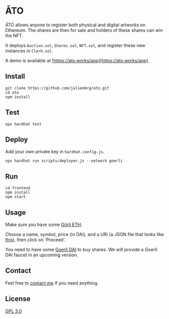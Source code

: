 # ĀTO

ĀTO allows anyone to register both physical and digital artworks on Ethereum. The shares are then for sale and holders of these shares can win the NFT.

It deploys `Auction.sol`, `Shares.sol`, `NFT.sol`, and register these new instances in `Clerk.sol`.

A demo is available at [https://ato.works/app](https://ato.works/app).

## Install

```
git clone https://github.com/julienbrg/ato.git
cd ato
npm install
```

## Test

```
npx hardhat test
```

## Deploy

Add your own private key in `hardhat.config.js`.

```
npx hardhat run scripts/deployer.js --network goerli
```

## Run

```
cd frontend
npm install
npm start
```
## Usage

Make sure you have some [Görli ETH](https://goerli-faucet.slock.it/).

Choose a name, symbol, price (in DAI), and a URI (a JSON file that looks like [this](https://gateway.pinata.cloud/ipfs/QmUPPWFhbD8xQsLfTeytAAHpWof6YVVgrazoLpXm2dgPyf)), then click on 'Proceed'.

You need to have some [Goerli DAI](https://goerli.etherscan.io/address/0x23284128a90a928cad13f1b082e7a371b48d03dd) to buy shares. We will provide a Goerli DAI faucet in an upcoming version.

## Contact

Feel free to [contact me](https://strat.eth.link/contact.html) if you need anything.

## License

[GPL 3.0](https://github.com/julienbrg/ato/blob/main/LICENSE.md)
